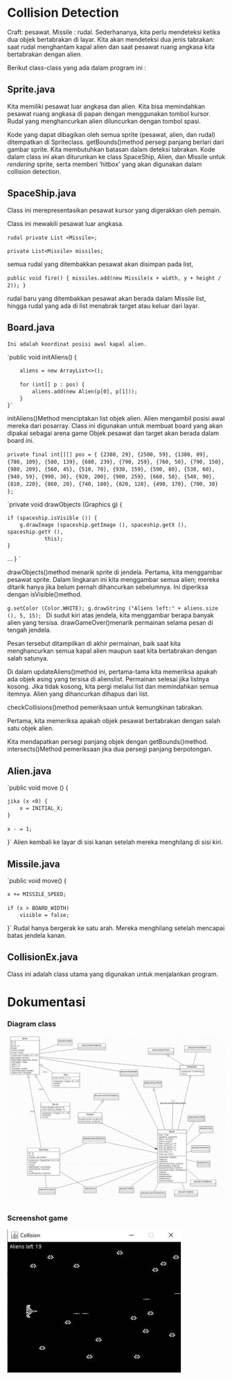 # Collision Detection
Craft: pesawat.
Missile : rudal.
Sederhananya, kita perlu mendeteksi ketika dua objek bertabrakan di layar.
Kita akan mendeteksi dua jenis tabrakan: saat rudal menghantam kapal alien dan saat pesawat ruang angkasa kita bertabrakan dengan alien.  
  
Berikut class-class yang ada dalam program ini :

## Sprite.java
  
Kita memiliki pesawat luar angkasa dan alien. Kita bisa memindahkan pesawat ruang angkasa di papan dengan menggunakan tombol kursor. Rudal yang menghancurkan alien diluncurkan dengan tombol spasi.

Kode yang dapat dibagikan oleh semua sprite (pesawat, alien, dan rudal) ditempatkan di Spriteclass.
getBounds()method persegi panjang berlari dari gambar sprite. Kita membutuhkan batasan dalam deteksi tabrakan.
Kode dalam class ini akan diturunkan ke class SpaceShip, Alien, dan Missile untuk _rendering_ sprite, serta memberi ‘hitbox’ yang akan digunakan dalam collision detection.
  
## SpaceShip.java
Class ini merepresentasikan pesawat kursor yang digerakkan oleh pemain. 


Class ini mewakili pesawat luar angkasa.


`rudal private List <Missile>;`

  
   `private List<Missile> missiles;`

semua rudal yang ditembakkan pesawat akan disimpan pada list, 
  
``public void fire() {
    missiles.add(new Missile(x + width, y + height / 2));
}``
  
rudal baru yang ditembakkan pesawat akan berada dalam Missile list, hingga rudal yang ada di list menabrak target atau keluar dari layar.
  
## Board.java
    Ini adalah koordinat posisi awal kapal alien.
`public void initAliens() {
        
        aliens = new ArrayList<>();

        for (int[] p : pos) {
            aliens.add(new Alien(p[0], p[1]));
        }
    }`

initAliens()Method menciptakan list objek alien. Alien mengambil posisi awal mereka dari posarray.
Class ini digunakan untuk membuat board yang akan dipakai sebagai arena game
Objek pesawat dan target akan berada dalam board ini.

`private final int[][] pos = {
    {2380, 29}, {2500, 59}, {1380, 89},
    {780, 109}, {580, 139}, {680, 239},
    {790, 259}, {760, 50}, {790, 150},
    {980, 209}, {560, 45}, {510, 70},
    {930, 159}, {590, 80}, {530, 60},
    {940, 59}, {990, 30}, {920, 200},
    {900, 259}, {660, 50}, {540, 90},
    {810, 220}, {860, 20}, {740, 180},
    {820, 128}, {490, 170}, {700, 30}
};`
 
 
 `private void drawObjects (Graphics g) {

    if (spaceship.isVisible ()) {
        g.drawImage (spaceship.getImage (), spaceship.getX (), spaceship.getY (),
                this);
    }
...
} `       


drawObjects()method menarik sprite di jendela. Pertama, kita menggambar pesawat sprite.
   Dalam lingkaran ini kita menggambar semua alien; mereka ditarik hanya jika belum pernah dihancurkan sebelumnya. Ini diperiksa dengan isVisible()method.

`g.setColor (Color.WHITE);
g.drawString ("Aliens left:" + aliens.size (), 5, 15); `
Di sudut kiri atas jendela, kita menggambar berapa banyak alien yang tersisa.
drawGameOver()menarik permainan selama pesan di tengah jendela. 

Pesan tersebut ditampilkan di akhir permainan, baik saat kita menghancurkan semua kapal alien maupun saat kita bertabrakan dengan salah satunya.


Di dalam updateAliens()method ini, pertama-tama kita memeriksa apakah ada objek asing yang tersisa di alienslist. Permainan selesai jika listnya kosong. Jika tidak kosong, kita pergi melalui list dan memindahkan semua itemnya. Alien yang dihancurkan dihapus dari list.


 checkCollisions()method pemeriksaan untuk kemungkinan tabrakan. 

Pertama, kita memeriksa apakah objek pesawat bertabrakan dengan salah satu objek alien. 

Kita mendapatkan persegi panjang objek dengan getBounds()method.  intersects()Method pemeriksaan jika dua persegi panjang berpotongan.
## Alien.java
  
`public void move () {

    jika (x <0) {
        x = INITIAL_X;
    }

    x - = 1;
}`
Alien kembali ke layar di sisi kanan setelah mereka menghilang di sisi kiri.
  
## Missile.java
  
`public void move() {
    
    x += MISSILE_SPEED;
    
    if (x > BOARD_WIDTH)
        visible = false;
}`
Rudal hanya bergerak ke satu arah. Mereka menghilang setelah mencapai batas jendela kanan.

  
## CollisionEx.java
  
Class ini adalah class utama yang digunakan untuk menjalankan program.

# Dokumentasi

### Diagram class
  ![](https://raw.githubusercontent.com/fortunelagit/oop-group-project/main/Tugas%20Kelompok/Tugas%20Pertemuan%2011/Collision%20Detection/diagram-collision.jpg)

### Screenshot game  
  ![](https://raw.githubusercontent.com/fortunelagit/oop-group-project/main/Tugas%20Kelompok/Tugas%20Pertemuan%2011/Collision%20Detection/ss-collision.jpg)
  
